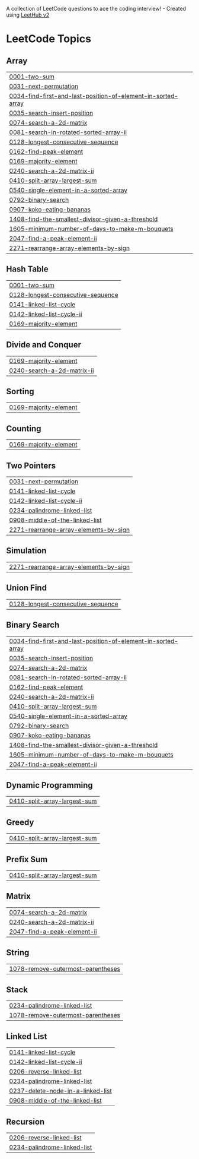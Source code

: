 A collection of LeetCode questions to ace the coding interview! - Created using [LeetHub v2](https://github.com/arunbhardwaj/LeetHub-2.0)
<!---LeetCode Topics Start-->
# LeetCode Topics
## Array
|  |
| ------- |
| [0001-two-sum](https://github.com/angads554/DSA-LeetCode/tree/master/0001-two-sum) |
| [0031-next-permutation](https://github.com/angads554/DSA-LeetCode/tree/master/0031-next-permutation) |
| [0034-find-first-and-last-position-of-element-in-sorted-array](https://github.com/angads554/DSA-LeetCode/tree/master/0034-find-first-and-last-position-of-element-in-sorted-array) |
| [0035-search-insert-position](https://github.com/angads554/DSA-LeetCode/tree/master/0035-search-insert-position) |
| [0074-search-a-2d-matrix](https://github.com/angads554/DSA-LeetCode/tree/master/0074-search-a-2d-matrix) |
| [0081-search-in-rotated-sorted-array-ii](https://github.com/angads554/DSA-LeetCode/tree/master/0081-search-in-rotated-sorted-array-ii) |
| [0128-longest-consecutive-sequence](https://github.com/angads554/DSA-LeetCode/tree/master/0128-longest-consecutive-sequence) |
| [0162-find-peak-element](https://github.com/angads554/DSA-LeetCode/tree/master/0162-find-peak-element) |
| [0169-majority-element](https://github.com/angads554/DSA-LeetCode/tree/master/0169-majority-element) |
| [0240-search-a-2d-matrix-ii](https://github.com/angads554/DSA-LeetCode/tree/master/0240-search-a-2d-matrix-ii) |
| [0410-split-array-largest-sum](https://github.com/angads554/DSA-LeetCode/tree/master/0410-split-array-largest-sum) |
| [0540-single-element-in-a-sorted-array](https://github.com/angads554/DSA-LeetCode/tree/master/0540-single-element-in-a-sorted-array) |
| [0792-binary-search](https://github.com/angads554/DSA-LeetCode/tree/master/0792-binary-search) |
| [0907-koko-eating-bananas](https://github.com/angads554/DSA-LeetCode/tree/master/0907-koko-eating-bananas) |
| [1408-find-the-smallest-divisor-given-a-threshold](https://github.com/angads554/DSA-LeetCode/tree/master/1408-find-the-smallest-divisor-given-a-threshold) |
| [1605-minimum-number-of-days-to-make-m-bouquets](https://github.com/angads554/DSA-LeetCode/tree/master/1605-minimum-number-of-days-to-make-m-bouquets) |
| [2047-find-a-peak-element-ii](https://github.com/angads554/DSA-LeetCode/tree/master/2047-find-a-peak-element-ii) |
| [2271-rearrange-array-elements-by-sign](https://github.com/angads554/DSA-LeetCode/tree/master/2271-rearrange-array-elements-by-sign) |
## Hash Table
|  |
| ------- |
| [0001-two-sum](https://github.com/angads554/DSA-LeetCode/tree/master/0001-two-sum) |
| [0128-longest-consecutive-sequence](https://github.com/angads554/DSA-LeetCode/tree/master/0128-longest-consecutive-sequence) |
| [0141-linked-list-cycle](https://github.com/angads554/DSA-LeetCode/tree/master/0141-linked-list-cycle) |
| [0142-linked-list-cycle-ii](https://github.com/angads554/DSA-LeetCode/tree/master/0142-linked-list-cycle-ii) |
| [0169-majority-element](https://github.com/angads554/DSA-LeetCode/tree/master/0169-majority-element) |
## Divide and Conquer
|  |
| ------- |
| [0169-majority-element](https://github.com/angads554/DSA-LeetCode/tree/master/0169-majority-element) |
| [0240-search-a-2d-matrix-ii](https://github.com/angads554/DSA-LeetCode/tree/master/0240-search-a-2d-matrix-ii) |
## Sorting
|  |
| ------- |
| [0169-majority-element](https://github.com/angads554/DSA-LeetCode/tree/master/0169-majority-element) |
## Counting
|  |
| ------- |
| [0169-majority-element](https://github.com/angads554/DSA-LeetCode/tree/master/0169-majority-element) |
## Two Pointers
|  |
| ------- |
| [0031-next-permutation](https://github.com/angads554/DSA-LeetCode/tree/master/0031-next-permutation) |
| [0141-linked-list-cycle](https://github.com/angads554/DSA-LeetCode/tree/master/0141-linked-list-cycle) |
| [0142-linked-list-cycle-ii](https://github.com/angads554/DSA-LeetCode/tree/master/0142-linked-list-cycle-ii) |
| [0234-palindrome-linked-list](https://github.com/angads554/DSA-LeetCode/tree/master/0234-palindrome-linked-list) |
| [0908-middle-of-the-linked-list](https://github.com/angads554/DSA-LeetCode/tree/master/0908-middle-of-the-linked-list) |
| [2271-rearrange-array-elements-by-sign](https://github.com/angads554/DSA-LeetCode/tree/master/2271-rearrange-array-elements-by-sign) |
## Simulation
|  |
| ------- |
| [2271-rearrange-array-elements-by-sign](https://github.com/angads554/DSA-LeetCode/tree/master/2271-rearrange-array-elements-by-sign) |
## Union Find
|  |
| ------- |
| [0128-longest-consecutive-sequence](https://github.com/angads554/DSA-LeetCode/tree/master/0128-longest-consecutive-sequence) |
## Binary Search
|  |
| ------- |
| [0034-find-first-and-last-position-of-element-in-sorted-array](https://github.com/angads554/DSA-LeetCode/tree/master/0034-find-first-and-last-position-of-element-in-sorted-array) |
| [0035-search-insert-position](https://github.com/angads554/DSA-LeetCode/tree/master/0035-search-insert-position) |
| [0074-search-a-2d-matrix](https://github.com/angads554/DSA-LeetCode/tree/master/0074-search-a-2d-matrix) |
| [0081-search-in-rotated-sorted-array-ii](https://github.com/angads554/DSA-LeetCode/tree/master/0081-search-in-rotated-sorted-array-ii) |
| [0162-find-peak-element](https://github.com/angads554/DSA-LeetCode/tree/master/0162-find-peak-element) |
| [0240-search-a-2d-matrix-ii](https://github.com/angads554/DSA-LeetCode/tree/master/0240-search-a-2d-matrix-ii) |
| [0410-split-array-largest-sum](https://github.com/angads554/DSA-LeetCode/tree/master/0410-split-array-largest-sum) |
| [0540-single-element-in-a-sorted-array](https://github.com/angads554/DSA-LeetCode/tree/master/0540-single-element-in-a-sorted-array) |
| [0792-binary-search](https://github.com/angads554/DSA-LeetCode/tree/master/0792-binary-search) |
| [0907-koko-eating-bananas](https://github.com/angads554/DSA-LeetCode/tree/master/0907-koko-eating-bananas) |
| [1408-find-the-smallest-divisor-given-a-threshold](https://github.com/angads554/DSA-LeetCode/tree/master/1408-find-the-smallest-divisor-given-a-threshold) |
| [1605-minimum-number-of-days-to-make-m-bouquets](https://github.com/angads554/DSA-LeetCode/tree/master/1605-minimum-number-of-days-to-make-m-bouquets) |
| [2047-find-a-peak-element-ii](https://github.com/angads554/DSA-LeetCode/tree/master/2047-find-a-peak-element-ii) |
## Dynamic Programming
|  |
| ------- |
| [0410-split-array-largest-sum](https://github.com/angads554/DSA-LeetCode/tree/master/0410-split-array-largest-sum) |
## Greedy
|  |
| ------- |
| [0410-split-array-largest-sum](https://github.com/angads554/DSA-LeetCode/tree/master/0410-split-array-largest-sum) |
## Prefix Sum
|  |
| ------- |
| [0410-split-array-largest-sum](https://github.com/angads554/DSA-LeetCode/tree/master/0410-split-array-largest-sum) |
## Matrix
|  |
| ------- |
| [0074-search-a-2d-matrix](https://github.com/angads554/DSA-LeetCode/tree/master/0074-search-a-2d-matrix) |
| [0240-search-a-2d-matrix-ii](https://github.com/angads554/DSA-LeetCode/tree/master/0240-search-a-2d-matrix-ii) |
| [2047-find-a-peak-element-ii](https://github.com/angads554/DSA-LeetCode/tree/master/2047-find-a-peak-element-ii) |
## String
|  |
| ------- |
| [1078-remove-outermost-parentheses](https://github.com/angads554/DSA-LeetCode/tree/master/1078-remove-outermost-parentheses) |
## Stack
|  |
| ------- |
| [0234-palindrome-linked-list](https://github.com/angads554/DSA-LeetCode/tree/master/0234-palindrome-linked-list) |
| [1078-remove-outermost-parentheses](https://github.com/angads554/DSA-LeetCode/tree/master/1078-remove-outermost-parentheses) |
## Linked List
|  |
| ------- |
| [0141-linked-list-cycle](https://github.com/angads554/DSA-LeetCode/tree/master/0141-linked-list-cycle) |
| [0142-linked-list-cycle-ii](https://github.com/angads554/DSA-LeetCode/tree/master/0142-linked-list-cycle-ii) |
| [0206-reverse-linked-list](https://github.com/angads554/DSA-LeetCode/tree/master/0206-reverse-linked-list) |
| [0234-palindrome-linked-list](https://github.com/angads554/DSA-LeetCode/tree/master/0234-palindrome-linked-list) |
| [0237-delete-node-in-a-linked-list](https://github.com/angads554/DSA-LeetCode/tree/master/0237-delete-node-in-a-linked-list) |
| [0908-middle-of-the-linked-list](https://github.com/angads554/DSA-LeetCode/tree/master/0908-middle-of-the-linked-list) |
## Recursion
|  |
| ------- |
| [0206-reverse-linked-list](https://github.com/angads554/DSA-LeetCode/tree/master/0206-reverse-linked-list) |
| [0234-palindrome-linked-list](https://github.com/angads554/DSA-LeetCode/tree/master/0234-palindrome-linked-list) |
<!---LeetCode Topics End-->